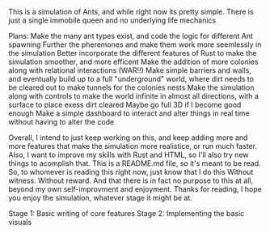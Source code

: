 This is a simulation of Ants, and while right now its pretty simple. There is just a single immobile queen and no underlying life mechanics

Plans:
Make the many ant types exist, and code the logic for different Ant spawning
Further the pheremones and make them work more seemlessly in the simulation
Better incorporate the different features of Rust to make the simulation smoother, and more efficent
Make the addition of more colonies along with relational interactions (WAR!!)
Make simple barriers and walls, and eventually build up to a full "underground" world, where dirt needs to be cleared out to make tunnels for the colonies
nests
Make the simulation along with controls to make the world infinite in almost all directions, with a surface to place exess dirt cleared
Maybe go full 3D if I become good enough
Make a simple dashboard to interact and alter things in real time without having to alter the code

Overall, I intend to just keep working on this, and keep adding more and more features that make the simulation more realistice, or run much faster. Also, 
I want to improve my skills with Rust and HTML, so I'll also try new things to acomplish that. This is a README.md file, so it's meant to be read. So, to
whomever is reading this right now, just know that I do this Without witness. Without reward. And that there is in fact no purpose to this at all, beyond
my own self-improvment and enjoyment.
Thanks for reading, I hope you enjoy the simulation, whatever stage it might be at.


Stage 1: Basic writing of core features
Stage 2: Implementing the basic visuals
